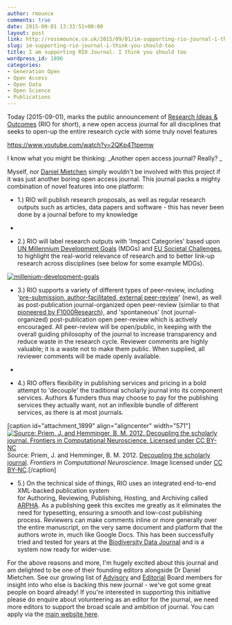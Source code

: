 ```yaml
---
author: rmounce
comments: true
date: 2015-09-01 13:33:51+00:00
layout: post
link: http://rossmounce.co.uk/2015/09/01/im-supporting-rio-journal-i-think-you-should-too/
slug: im-supporting-rio-journal-i-think-you-should-too
title: I am supporting RIO Journal. I think you should too
wordpress_id: 1896
categories:
- Generation Open
- Open Access
- Open Data
- Open Science
- Publications
---
```


Today (2015-09-01), marks the public announcement of [Research Ideas & Outcomes](http://riojournal.com/) (RIO for short), a new open access journal for all disciplines that seeks to open-up the entire research cycle with some truly novel features

https://www.youtube.com/watch?v=2QKp4Ttpemw

I know what you might be thinking: _Another open access journal? Really? _

Myself, nor [Daniel Mietchen](https://twitter.com/EvoMRI) simply wouldn't be involved with this project if it was just another boring open access journal. This journal packs a mighty combination of novel features into one platform:



	
  * 1.) RIO will publish research proposals, as well as regular research outputs such as articles, data papers and software - this has never been done by a journal before to my knowledge

	
  * 
	
  * 2.) RIO will label research outputs with 'Impact Categories' based upon [UN Millennium Development Goals](http://www.un.org/millenniumgoals/) (MDGs) and [EU Societal Challenges](http://ec.europa.eu/programmes/horizon2020/en/h2020-section/societal-challenges), to highlight the real-world relevance of research and to better link-up research across disciplines (see below for some example MDGs).


[![millenium-development-goals](http://rossmounce.co.uk/wp-content/uploads/2015/09/millenium-development-goals.jpg)](http://rossmounce.co.uk/wp-content/uploads/2015/09/millenium-development-goals.jpg)



	
  * 3.) RIO supports a variety of different types of peer-review, including '[pre-submission, author-facilitated, external peer-review](http://rio.pensoft.net/about#Pre_submission_author_facilitated_external_peer_review)' (new), as well as post-publication journal-organized open peer-review (similar to that [pioneered by F1000Research](http://journal.frontiersin.org/article/10.3389/fncom.2012.00063/full)), and 'spontaneous' (not journal-organized) post-publication open peer-review which is actively encouraged. All peer-review will be open/public, in keeping with the overall guiding philosophy of the journal to increase transparency and reduce waste in the research cycle. Reviewer comments are highly valuable; it is a waste not to make them public. When supplied, all reviewer comments will be made openly available.

	
  * 
	
  * 4.) RIO offers flexibility in publishing services and pricing in a bold attempt to 'decouple' the traditional scholarly journal into its component services. Authors & funders thus may choose to pay for the publishing services they actually want, not an inflexible bundle of different services, as there is at most journals.


[caption id="attachment_1899" align="aligncenter" width="571"][![Source: Priem, J. and Hemminger, B. M. 2012. Decoupling the scholarly journal. Frontiers in Computational Neuroscience. Licensed under CC BY-NC](http://rossmounce.co.uk/wp-content/uploads/2015/09/fncom-06-00019-g004.jpg)](http://rossmounce.co.uk/wp-content/uploads/2015/09/fncom-06-00019-g004.jpg) Source: Priem, J. and Hemminger, B. M. 2012. [Decoupling the scholarly journal](http://journal.frontiersin.org/article/10.3389/fncom.2012.00019/full). _Frontiers in Computational Neuroscience_. Image licensed under [CC BY-NC](http://www.creativecommons.org/licenses/by-nc/3.0/).[/caption]





	
  * 5.) On the technical side of things, RIO uses an integrated end-to-end XML-backed publication system for Authoring, Reviewing, Publishing, Hosting, and Archiving called [ARPHA](http://arphahub.com/). As a publishing geek this excites me greatly as it eliminates the need for typesetting, ensuring a smooth and low-cost publishing process. Reviewers can make comments inline or more generally over the entire manuscript, on the very same document and platform that the authors wrote in, much like Google Docs. This has been successfully tried and tested for years at the [Biodiversity Data Journal](http://biodiversitydatajournal.com/) and is a system now ready for wider-use.




For the above reasons and more, I'm hugely excited about this journal and am delighted to be one of their founding editors alongside Dr Daniel Mietchen. See our growing list of [Advisory](http://riojournal.com/board) and [Editorial](http://riojournal.com/browse_journal_groups.php?role_id=3) Board members for insight into who else is backing this new journal - we've got some great people on board already! If you're interested in supporting this initiative please do enquire about volunteering as an editor for the journal, we need more editors to support the broad scale and ambition of journal. You can apply via the [main website here](http://riojournal.com/).
